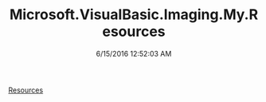 ﻿---
title: Microsoft.VisualBasic.Imaging.My.Resources
date: 6/15/2016 12:52:03 AM
---

[Resources](T-Microsoft.VisualBasic.Imaging.My.Resources.Resources.html)
